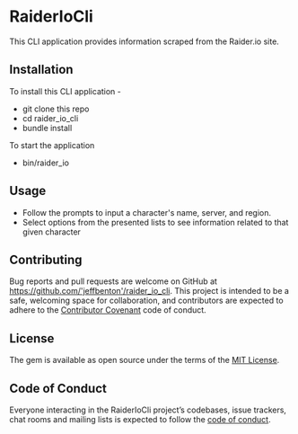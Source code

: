 # RaiderIoCli

This CLI application provides information scraped from the Raider.io site.

## Installation

To install this CLI application - 
- git clone this repo
- cd raider_io_cli
- bundle install

To start the application
- bin/raider_io

## Usage

- Follow the prompts to input a character's name, server, and region.
- Select options from the presented lists to see information related to that given character

## Contributing

Bug reports and pull requests are welcome on GitHub at https://github.com/'jeffbenton'/raider_io_cli. This project is intended to be a safe, welcoming space for collaboration, and contributors are expected to adhere to the [Contributor Covenant](http://contributor-covenant.org) code of conduct.

## License

The gem is available as open source under the terms of the [MIT License](https://opensource.org/licenses/MIT).

## Code of Conduct

Everyone interacting in the RaiderIoCli project’s codebases, issue trackers, chat rooms and mailing lists is expected to follow the [code of conduct](https://github.com/'jeffbenton'/raider_io_cli/blob/master/CODE_OF_CONDUCT.md).
